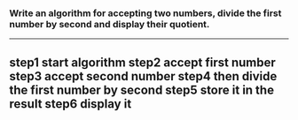 ### Write an algorithm for accepting two numbers, divide the first number by second and display their quotient.

---
step1 start algorithm
step2 accept first number
step3 accept second number
step4 then divide the first number by second
step5 store it in the result
step6 display it
---